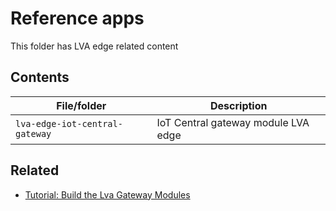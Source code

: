 # Reference apps

This folder has LVA edge related content

## Contents

| File/folder | Description |
|---|---|
| `lva-edge-iot-central-gateway` | IoT Central gateway module LVA edge |

## Related

* [Tutorial: Build the Lva Gateway Modules](https://docs.microsoft.com/azure/iot-central/retail/tutorial-video-analytics-build-module)
